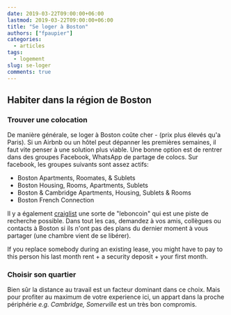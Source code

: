 ```yaml
---
date: 2019-03-22T09:00:00+06:00
lastmod: 2019-03-22T09:00:00+06:00
title: "Se loger à Boston"
authors: ["fpaupier"]
categories:
  - articles
tags:
  - logement
slug: se-loger
comments: true
---
```

## Habiter dans la région de Boston

### Trouver une colocation

De manière générale, se loger à Boston coûte cher - (prix plus élevés qu'a Paris). Si un Airbnb ou un hôtel peut dépanner les premières semaines, il faut vite penser à une solution plus viable. Une bonne option est de rentrer dans des groupes Facebook, WhatsApp de partage de colocs. Sur facebook, les groupes suivants sont assez actifs:

 - Boston Apartments, Roomates, & Sublets 
 - Boston Housing, Rooms, Apartments, Sublets 
 - Boston & Cambridge Apartments, Housing, Sublets & Rooms
 - Boston French Connection

Il y a également [craiglist](https://boston.craigslist.org/) une sorte de "leboncoin" qui est une piste de recherche possible. Dans tout les cas, demandez à vos amis, collègues ou contacts à Boston si ils n'ont pas des plans du dernier moment à vous partager (une chambre vient de se libérer).

If you replace somebody during an existing lease, you might have to pay to this person his last month rent + a security deposit + your first month.

### Choisir son quartier

Bien sûr la distance au travail est un facteur dominant dans ce choix. Mais pour profiter au maximum de votre experience ici, un appart dans la proche périphérie _e.g. Cambridge, Somerville_ est un très bon compromis. 